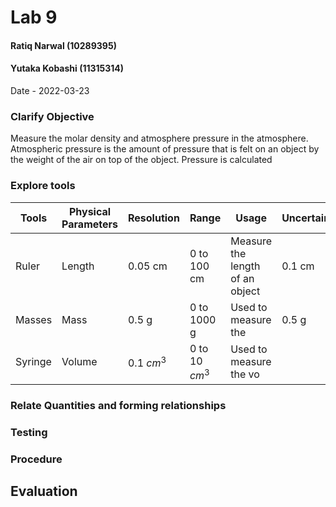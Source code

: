 # Lab 9
#### Ratiq Narwal (10289395)
#### Yutaka Kobashi (11315314)
Date - 2022-03-23



### Clarify Objective

Measure the molar density and atmosphere pressure in the atmosphere. Atmospheric pressure is the amount of pressure that is felt on an object by the weight of the air on top of the object. Pressure is calculated 


### Explore tools
| Tools   | Physical Parameters | Resolution   | Range            | Usage                           | Uncertainty |
| ------- | ------------------- | ------------ | ---------------- | ------------------------------- | ----------- |
| Ruler   | Length              | 0.05 cm      | 0 to 100 cm      | Measure the length of an object | 0.1 cm      |
| Masses  | Mass                | 0.5 g        | 0 to 1000 g      | Used to measure the             | 0.5 g       |
| Syringe | Volume              | 0.1 ${cm^3}$ | 0 to 10 ${cm^3}$ | Used to measure the vo                                |             |

### Relate Quantities and forming relationships

### Testing

### Procedure

## Evaluation